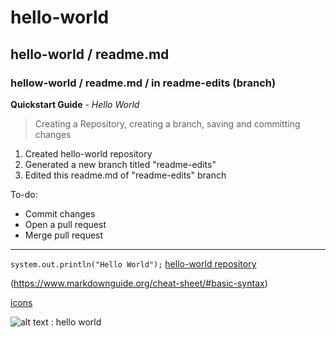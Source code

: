 # hello-world
## hello-world / readme.md
### hellow-world / readme.md / in readme-edits (branch)

**Quickstart Guide** - *Hello World*
> Creating a Repository, creating a branch, saving and committing changes
1. Created hello-world repository
2. Generated a new branch titled "readme-edits"
3. Edited this readme.md of "readme-edits" branch

To-do:
- Commit changes
- Open a pull request
- Merge pull request

---
`system.out.println("Hello World");`
[hello-world repository](https://github.com/tigjaw/hello-world)

(https://www.markdownguide.org/cheat-sheet/#basic-syntax)

[icons](https://simpleicons.org/)

![alt text : hello world](https://www.photos-public-domain.com/wp-content/uploads/2018/05/hello-world-768x512.jpg)
